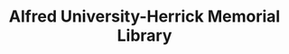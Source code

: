 ---
layout: repo
title: "Alfred University-Herrick Memorial Library"
id: 18466
permalink: repos/18466/
---